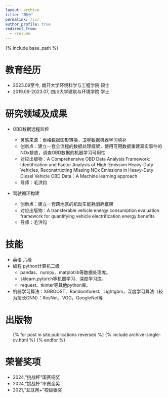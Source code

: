 ```yaml
---
layout: archive
title: "简历"
permalink: /cv/
author_profile: true
redirect_from:
  - /resume
---
```


{% include base_path %}

教育经历
======
* 2023.09至今, 南开大学环境科学与工程学院 硕士
* 2019.09-2023.07, 四川大学建筑与环境学院 学士


研究领域及成果
======
* OBD数据远程监控
  * 灵感来源：表格数据图形转换，卫星数据机器学习填补
  * 创新点：建立一套全流程的数据处理框架，使用可用数据重建真实事件的NOx排放，调查OBD数据的机器学习可用性
  * 对应出版物：A Comprehensive OBD Data Analysis Framework: Identification and Factor Analysis of High-Emission Heavy-Duty Vehicles, Reconstructing Missing NOx Emissions in Heavy-Duty Diesel Vehicle OBD Data：A Machine learning approach
  * 导师：毛洪钧

* 驾驶循环构建
  * 创新点：建立一套跨地区的机动车能耗消耗框架
  * 对应出版物：A transferable vehicle energy consumption evaluation framework for quantifying vehicle electrification energy benefits
  * 导师：毛洪钧
  
技能
======
* 英语 六级
* 编程 python计算机二级
  * pandas、numpy、matplotlib等数据处理库。
  * sklearn,pytorch等机器学习、深度学习库。
  * request、tkinter等其他python库。
* 机器学习算法：XGBOOST、Randomforest、Lightgbm，深度学习算法（较为擅长CNN）：ResNet，VGG，GoogleNet等

出版物
======
  <ul>{% for post in site.publications reversed %}
    {% include archive-single-cv.html %}
  {% endfor %}</ul>
  
荣誉奖项
======
* 2024,“挑战杯”国赛铜奖
* 2024,“挑战杯”市赛金奖
* 2021,“互联网+”校级银奖
